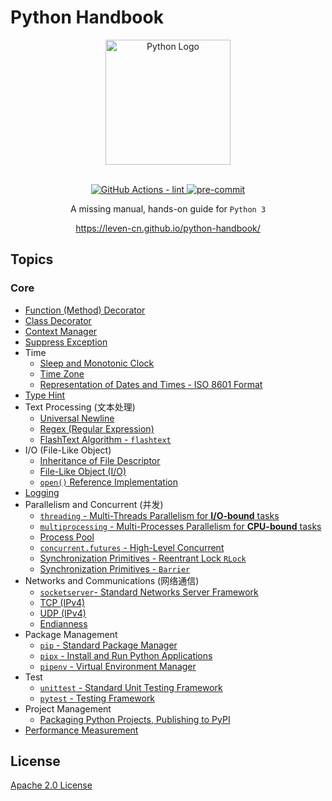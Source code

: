 # Python Handbook

<section align="center">
  <img src="https://raw.githubusercontent.com/leven-cn/python-handbook/main/.python-logo.png"
    alt="Python Logo" width="200" height="200" title="Python Logo">
  <br><br>
  <p>
    <a href="https://github.com/leven-cn/python-handbook/actions/workflows/lint.yml">
      <img src="https://github.com/leven-cn/python-handbook/actions/workflows/lint.yml/badge.svg"
      alt="GitHub Actions - lint" style="max-width:100%;">
    </a>
    <a href="https://github.com/pre-commit/pre-commit">
      <img src="https://img.shields.io/badge/pre--commit-enabled-brightgreen?logo=pre-commit&logoColor=white"
      alt="pre-commit" style="max-width:100%;">
    </a>
  </p>
  <p>A missing manual, hands-on guide for <code>Python 3</code></p>
  <p><a href="https://leven-cn.github.io/python-handbook/">https://leven-cn.github.io/python-handbook/</a></p>
</section>

## Topics

<!-- markdownlint-disable line-length -->

### Core

- [Function (Method) Decorator](https://leven-cn.github.io/python-handbook/recipes/core/function_decorator)
- [Class Decorator](https://leven-cn.github.io/python-handbook/recipes/core/class_decorator)
- [Context Manager](https://leven-cn.github.io/python-handbook/recipes/core/context_manager)
- [Suppress Exception](https://leven-cn.github.io/python-handbook/recipes/core/suppress_exception)
- Time
  - [Sleep and Monotonic Clock](https://leven-cn.github.io/python-handbook/recipes/core/sleep)
  - [Time Zone](https://leven-cn.github.io/python-handbook/recipes/core/timezone)
  - [Representation of Dates and Times - ISO 8601 Format](https://leven-cn.github.io/python-handbook/recipes/core/iso_8601_fmt)
- [Type Hint](https://leven-cn.github.io/python-handbook/recipes/core/type_hint)
- Text Processing (文本处理)
  - [Universal Newline](https://leven-cn.github.io/python-handbook/recipes/core/universal_newline)
  - [Regex (Regular Expression)](https://leven-cn.github.io/python-handbook/recipes/core/regex)
  - [FlashText Algorithm - `flashtext`](https://leven-cn.github.io/python-handbook/recipes/core/flashtext)
- I/O (File-Like Object)
  - [Inheritance of File Descriptor](https://leven-cn.github.io/python-handbook/recipes/core/fd_inheritable)
  - [File-Like Object (I/O)](https://leven-cn.github.io/python-handbook/recipes/core/file_object)
  - [`open()` Reference Implementation](https://leven-cn.github.io/python-handbook/recipes/core/open)
- [Logging](https://leven-cn.github.io/python-handbook/recipes/core/logging)
- Parallelism and Concurrent (并发)
  - [`threading` - Multi-Threads Parallelism for **I/O-bound** tasks](https://leven-cn.github.io/python-handbook/recipes/core/multi_threads)
  - [`multiprocessing` - Multi-Processes Parallelism for **CPU-bound** tasks](https://leven-cn.github.io/python-handbook/recipes/core/multi_processes)
  - [Process Pool](https://leven-cn.github.io/python-handbook/recipes/core/process_pool)
  - [`concurrent.futures` - High-Level Concurrent](https://leven-cn.github.io/python-handbook/recipes/core/concurrent)
  - [Synchronization Primitives - Reentrant Lock `RLock`](https://leven-cn.github.io/python-handbook/recipes/core/synchronization_rlock)
  - [Synchronization Primitives - `Barrier`](https://leven-cn.github.io/python-handbook/recipes/core/synchronization)
- Networks and Communications (网络通信)
  - [`socketserver`- Standard Networks Server Framework](https://leven-cn.github.io/python-handbook/recipes/core/socketserver)
  - [TCP (IPv4)](https://leven-cn.github.io/python-handbook/recipes/core/tcp_ipv4)
  - [UDP (IPv4)](https://leven-cn.github.io/python-handbook/recipes/core/udp_ipv4)
  - [Endianness](https://leven-cn.github.io/python-handbook/recipes/core/endianness)
- Package Management
  - [`pip` - Standard Package Manager](https://leven-cn.github.io/python-handbook/recipes/core/pip)
  - [`pipx` - Install and Run Python Applications](https://leven-cn.github.io/python-handbook/recipes/core/pipx)
  - [`pipenv` - Virtual Environment Manager](https://leven-cn.github.io/python-handbook/recipes/core/pipenv)
- Test
  - [`unittest` - Standard Unit Testing Framework](https://leven-cn.github.io/python-handbook/recipes/core/unittest)
  - [`pytest` - Testing Framework](https://leven-cn.github.io/python-handbook/recipes/core/pytest)
- Project Management
  - [Packaging Python Projects, Publishing to PyPI](https://leven-cn.github.io/python-handbook/recipes/package)
- [Performance Measurement](https://leven-cn.github.io/python-handbook/recipes/perf)

<!-- markdownlint-enable line-length -->

## License

[Apache 2.0 License](https://github.com/leven-cn/python-handbook/blob/main/LICENSE)
